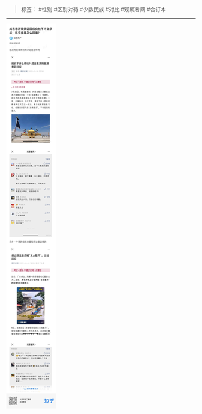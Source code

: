 > 标签： #性别 #区别对待 #少数民族 #对比 #观察者网 #合订本 
***
[![1673174267239.jpg](https://raw.githubusercontent.com/bluntvoice/mypic/main/1673174267239.jpg)](https://raw.githubusercontent.com/bluntvoice/mypic/main/1673174267239.jpg)